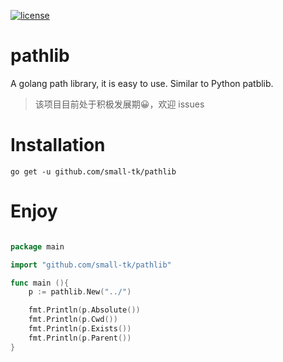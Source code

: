 [![license](http://img.shields.io/badge/license-MIT-red.svg?style=flat)](https://raw.githubusercontent.com/asmcos/requests/master/LICENSE)

# pathlib

A golang path library, it is easy to use. Similar to Python patblib.

> 该项目目前处于积极发展期😀，欢迎 issues

# Installation

```
go get -u github.com/small-tk/pathlib
```

# Enjoy


```go

package main

import "github.com/small-tk/pathlib"

func main (){
	p := pathlib.New("../")

	fmt.Println(p.Absolute())
	fmt.Println(p.Cwd())
	fmt.Println(p.Exists())
	fmt.Println(p.Parent())
}

```